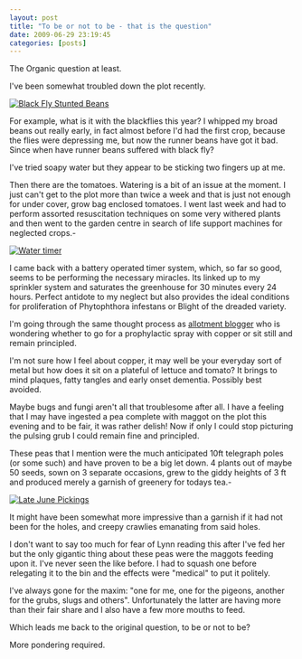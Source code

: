 ```yaml
---
layout: post
title: "To be or not to be - that is the question"
date: 2009-06-29 23:19:45
categories: [posts]
---
```


The Organic question at least.

I've been somewhat troubled down the plot recently.

[![Black Fly Stunted Beans](http://farm3.static.flickr.com/2435/3647390125_5e282c755b_m.jpg)](http://www.flickr.com/photos/warriorwomen/3647390125/)

For example, what is it with the blackflies this year? I whipped my broad beans out really early, in fact almost before I'd had the first crop, because the flies were depressing me, but now the runner beans have got it bad. Since when have runner beans suffered with black fly?

I've tried soapy water but they appear to be sticking two fingers up at me.

Then there are the tomatoes. Watering is a bit of an issue at the moment. I just can't get to the plot more than twice a week and that is just not enough for under cover, grow bag enclosed tomatoes. I went last week and had to perform assorted resuscitation techniques on some very withered plants and then went to the garden centre in search of life support machines for neglected crops.-

[![Water timer](http://farm4.static.flickr.com/3211/3647536143_bc5edb49af_m.jpg)](http://www.flickr.com/photos/warriorwomen/3647536143/)

I came back with a battery operated timer system, which, so far so good, seems to be performing the necessary miracles. Its linked up to my sprinkler system and saturates the greenhouse for 30 minutes every 24 hours. Perfect antidote to my neglect but also provides the ideal conditions for proliferation of Phytophthora infestans or Blight of the dreaded variety.

I'm going through the same thought process as [allotment blogger](http://www.gardening-tools-direct.co.uk/blog/2009/06/tomatoes-and-tomato-blight.html) who is wondering whether to go for a prophylactic spray with copper or sit still and remain principled.

I'm not sure how I feel about copper, it may well be your everyday sort of metal but how does it sit on a plateful of lettuce and tomato? It brings to mind plaques, fatty tangles and early onset dementia. Possibly best avoided.

Maybe bugs and fungi aren't all that troublesome after all. I have a feeling that I may have ingested a pea complete with maggot on the plot this evening and to be fair, it was rather delish! Now if only I could stop picturing the pulsing grub I could remain fine and principled.

These peas that I mention were the much anticipated 10ft telegraph poles (or some such) and have proven to be a big let down. 4 plants out of maybe 50 seeds, sown on 3 separate occasions, grew to the giddy heights of 3 ft and produced merely a garnish of greenery for todays tea.-

[![Late June Pickings](http://farm3.static.flickr.com/2575/3672164759_838e38d22b_m.jpg)](http://www.flickr.com/photos/warriorwomen/3672164759/)

It might have been somewhat more impressive than a garnish if it had not been for the holes, and creepy crawlies emanating from said holes.

I don't want to say too much for fear of Lynn reading this after I've fed her but the only gigantic thing about these peas were the maggots feeding upon it. I've never seen the like before. I had to squash one before relegating it to the bin and the effects were "medical" to put it politely.

I've always gone for the maxim: "one for me, one for the pigeons, another for the grubs, slugs and others". Unfortunately the latter are having more than their fair share and I also have a few more mouths to feed.

Which leads me back to the original question, to be or not to be?

More pondering required.
